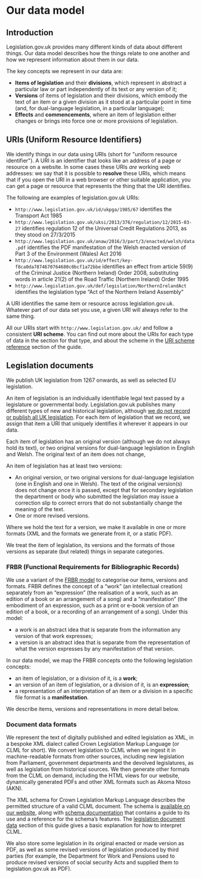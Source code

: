 # Our data model

<!--
What is a data model?
What do we represent in our data model?
How do I understand each of these things?
-->

## Introduction

Legislation.gov.uk provides many different kinds of data about different things. Our data model describes how the things relate to one another and how we represent information about them in our data.

The key concepts we represent in our data are:

 * **Items of legislation** and their **divisions**, which represent in abstract a particular law or part independently of its text or any version of it;
 * **Versions** of items of legislation and their divisions, which embody the text of an item or a given division as it stood at a particular point in time (and, for dual-language legislation, in a particular language);
 * **Effects** and **commencements**, where an item of legislation either changes or brings into force one or more provisions of legislation.

## URIs (Uniform Resource Identifiers)

We identify things in our data using URIs (short for "uniform resource identifier"). A URI is an identifier that looks like an address of a page or resource on a website. In some cases these URIs *are* working web addresses: we say that it is possible to **resolve** these URIs, which means that if you open the URI in a web browser or other suitable application, you can get a page or resource that represents the thing that the URI identifies.

The following are examples of legislation.gov.uk URIs:

 * `http://www.legislation.gov.uk/id/ukpga/1985/67` identifies the Transport Act 1985
 * `http://www.legislation.gov.uk/uksi/2013/376/regulation/12/2015-03-27` identifies regulation 12 of the Universal Credit Regulations 2013, as they stood on 27/3/2015
 * `http://www.legislation.gov.uk/anaw/2016/3/part/3/enacted/welsh/data.pdf` identifies the PDF manifestation of the Welsh enacted version of Part 3 of the Environment (Wales) Act 2016
 * `http://www.legislation.gov.uk/id/effect/key-f8ca0da7874670764680c0bcf1a72bbe` identifies an effect from article 59(9) of the Criminal Justice (Northern Ireland) Order 2008, substituting words in article 21(2) of the Road Traffic (Northern Ireland) Order 1995
 * `http://www.legislation.gov.uk/def/legislation/NorthernIrelandAct` identifies the legislation type “Act of the Northern Ireland Assembly”

A URI identifies the same item or resource across legislation.gov.uk. Whatever part of our data set you use, a given URI will always refer to the same thing.

All our URIs start with `http://www.legislation.gov.uk/` and follow a consistent **URI scheme**. You can find out more about the URIs for each type of data in the section for that type, and about the scheme in the [URI scheme reference]() section of the guide.

## Legislation documents

We publish UK legislation from 1267 onwards, as well as selected EU legislation.

An item of legislation is an individually identifiable legal text passed by a legislature or governmental body. Legislation.gov.uk publishes many different types of new and historical legislation, although [we do not record or publish all UK legislation](). For each item of legislation that we record, we assign that item a URI that uniquely identifies it wherever it appears in our data.

Each item of legislation has an original version (although we do not always hold its text), or two original versions for dual-language legislation in English and Welsh. The original text of an item does not change,

An item of legislation has at least two versions:

 * An original version, or two original versions for dual-language legislation (one in English and one in Welsh). The text of the original version(s) does not change once it is passed, except that for secondary legislation the department or body who submitted the legislation may issue a correction slip to correct errors that do not substantially change the meaning of the text.
 * One or more revised versions. <!-- todo explain what a revised version is. should probably split these explanations out into separate paras but keep the bullet list to help structure -->

Where we hold the text for a version, we make it available in one or more formats (XML and the formats we generate from it, or a static PDF). 

We treat the item of legislation, its versions and the formats of those versions as separate (but related) things in separate categories.

### FRBR (Functional Requirements for Bibliographic Records)

We use a variant of the [FRBR model](https://en.wikipedia.org/wiki/Functional_Requirements_for_Bibliographic_Records) to categorise our items, versions and formats. FRBR defines the concept of a “work” (an intellectual creation) separately from an “expression” (the realisation of a work, such as an edition of a book or an arrangement of a song) and a “manifestation” (the embodiment of an expression, such as a print or e-book version of an edition of a book, or a recording of an arrangement of a song). Under this model:

* a work is an abstract idea that is separate from the information any version of that work expresses;
* a version is an abstract idea that is separate from the representation of what the version expresses by any manifestation of that version.

In our data model, we map the FRBR concepts onto the following legislation concepts:

* an item of legislation, or a division of it, is a **work**;
* an version of an item of legislation, or a division of it, is an **expression**;
* a representation of an interpretation of an item or a division in a specific file format is a **manifestation**.

We describe items, versions and representations in more detail below.

### Document data formats

We represent the text of digitally published and edited legislation as XML, in a bespoke XML dialect called Crown Legislation Markup Language (or CLML for short). We convert legislation to CLML when we ingest it in machine-readable formats from other sources, including new legislation from Parliament, government departments and the devolved legislatures, as well as legislation from historical sources. We then generate other formats from the CLML on demand, including the HTML views for our website, dynamically generated PDFs and other XML formats such as Akoma Ntoso (AKN).

The XML schema for Crown Legislation Markup Language describes the permitted structure of a valid CLML document. The schema is [available on our website](), along with [schema documentation]() that contains a guide to its use and a reference for the schema’s features. The [legislation document data]() section of this guide gives a basic explanation for how to interpret CLML.

We also store some legislation in its original enacted or made version as PDF, as well as some revised versions of legislation produced by third parties (for example, the Department for Work and Pensions used to produce revised versions of social security Acts and supplied them to legislation.gov.uk as PDF).